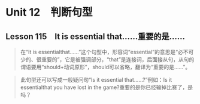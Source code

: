 ﻿ # Unit 12　判断句型
 ## Lesson 115　It is essential that……重要的是……
 
> 在“It is essentialthat……”这个句型中，形容词“essential”的意思是“必不可少的、很重要的”，它是被强调部分，“that”是连接词，后面接从句，从句的谓语要用“should+动词原形”，should可以省略，翻译为“重要的是……”。

> 此句型还可以写成一般疑问句“Is it essential that……?”例如：Is it essentialthat you have lost in the game?重要的是你已经输掉比赛了，是吗？


 